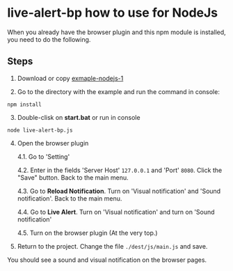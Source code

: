 # live-alert-bp how to use for NodeJs

When you already have the browser plugin and this npm module is installed, you need to do the following.

## Steps
1. Download or copy [exmaple-nodejs-1](https://github.com/semiromid/live-alert-bp/documentation/examples/nodejs/1)

2. Go to the directory with the example and run the command in console: 

```shell
npm install
```
3. Double-clisk on **start.bat** or run in console 
```shell
node live-alert-bp.js
```

4. Open the browser plugin

   4.1. Go to 'Setting'
   
   4.2. Enter in the fields 'Server Host' `127.0.0.1` and 'Port' `8080`. Click the "Save" button. Back to the main menu.
   
   4.3. Go to **Reload Notification**. Turn on 'Visual notification' and 'Sound notification'. Back to the main menu.
   
   4.4. Go to **Live Alert**. Turn on 'Visual notification' and turn on 'Sound notification'
   
   4.5. Turn on the browser plugin (At the very top.)

5. Return to the project. Change the file `./dest/js/main.js` and save.

You should see a sound and visual notification on the browser pages.
